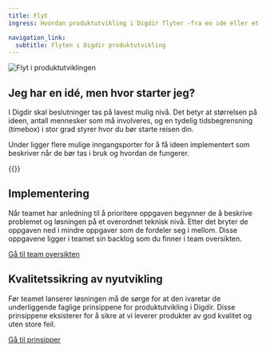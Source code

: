```yaml
---
title: Flyt
ingress: Hvordan produktutvikling i Digdir flyter -fra en ide eller et oppdrag til implementering og lansering av et produkt eller tjeneste.

navigation_link:
  subtitle: Flyten i Digdir produktutvikling
---
```


![Flyt i produktutviklingen](/images/pom-flow-map.svg)

## Jeg har en idé, men hvor starter jeg?
I Digdir skal beslutninger tas på lavest mulig nivå. Det betyr at størrelsen på ideen, antall mennesker som må involveres, og en tydelig tidsbegrensning (timebox) i stor grad styrer hvor du bør starte reisen din.  

Under ligger flere mulige inngangsporter for å få ideen implementert som beskriver når de bør tas i bruk og hvordan de fungerer.

{{<child-pages>}}

## Implementering
Når teamet har anledning til å prioritere oppgaven begynner de å beskrive problemet og løsningen på et overordnet teknisk nivå. Etter det bryter de oppgaven ned i mindre oppgaver som de fordeler seg i mellom. Disse oppgavene ligger i teamet sin backlog som du finner i team oversikten.  

[Gå til team oversikten](/teams/)

## Kvalitetssikring av nyutvikling
Før teamet lanserer løsningen må de sørge for at den ivaretar de underliggende faglige prinsippene for produktutvikling i Digdir. Disse prinsippene eksisterer for å sikre at vi leverer produkter av god kvalitet og uten store feil.  

[Gå til prinsipper](/produktutviklingsmodell/prinsipper/)
